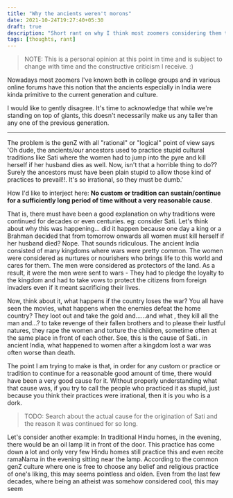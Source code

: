 ```yaml
---
title: "Why the ancients weren't morons"
date: 2021-10-24T19:27:40+05:30
draft: true
description: "Short rant on why I think most zoomers considering them to be superior to traditionalists may be misguided"
tags: [thoughts, rant]
---
```


> NOTE: This is a personal opinion at this point in time and is subject to change with time and the constructive criticism I receive. :)

Nowadays most zoomers I've known both in college groups and in various online forums have this notion that the ancients especially in India were kinda primitive to the current generation and culture.

I would like to gently disagree. It's time to acknowledge that while we're standing on top of giants, this doesn't necessarily make us any taller than any one of the previous generation.

---

The problem is the genZ with all "rational" or "logical" point of view says 'Oh dude, the ancients/our ancestors used to practice stupid cultural traditions like Sati where the women had to jump into the pyre and kill herself if her husband dies as well. Now, isn't that a horrible thing to do?? Surely the ancestors must have been plain stupid to allow those kind of practices to prevail!!. It's so irrational, so they must be dumb.'

How I'd like to interject here: **No custom or tradition can sustain/continue for a sufficiently long period of time without a very reasonable cause**.

That is, there must have been a good explanation on why traditions were continued for decades or even centuries.
eg: consider Sati. Let's think about why this was happening... did it happen because one day a king or a Brahman decided that from tomorrow onwards all women must kill herself if her husband died? Nope. That sounds ridiculous.
The ancient India consisted of many kingdoms where wars were pretty common. The women were considered as nurtures or nourishers who brings life to this world and cares for them. The men were considered as protectors of the land.
As a result, it were the men were sent to wars - They had to pledge the loyalty to the kingdom and had to take vows to protect the citizens from foreign invaders even if it meant sacrificing their lives.

Now, think about it, what happens if the country loses the war? You all have seen the movies, what happens when the enemies defeat the home country? They loot out and take the gold and......and what , they kill all the man and...? to take revenge of their fallen brothers and to please their lustful natures, they rape the women and torture the children, sometime often at the same place in front of each other.
See, this is the cause of Sati.. in ancient India, what happened to women after a kingdom lost a war was often worse than death.

The point I am trying to make is that, in order for any custom or practice or tradition to continue for a reasonable good amount of time, there would have been a very good cause for it. Without properly understanding what that cause was, if you try to call the people who practiced it as stupid, just because you think their practices were irrational, then it is you who is a dork.

> TODO: Search about the actual cause for the origination of Sati and the reason it was continued for so long.

Let's consider another example: In traditional Hindu homes, in the evening, there would be an oil lamp lit in front of the door. This practice has come down a lot and only very few Hindu homes still practice this and even recite ramaNama in the evening sitting near the lamp. According to the common genZ culture where one is free to choose any belief and religious practice of one's liking, this may seems pointless and olden. Even from the last few decades, where being an atheist was somehow considered cool, this may seem
